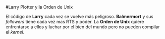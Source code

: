 #Larry Plotter y la Orden de Unix

El código de **Larry** cada vez se vuelve más peligroso.
**Balmermort** y sus *followers* tiene cada vez mas RTS y poder.
La **Orden de Unix** quiere enfrentarse a ellos y luchar por el bien del mundo pero no pueden compilar el *kernel*.

